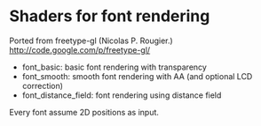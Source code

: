 Shaders for font rendering
==========================
Ported from freetype-gl (Nicolas P. Rougier.)
http://code.google.com/p/freetype-gl/

* font_basic: basic font rendering with transparency
* font_smooth: smooth font rendering with AA (and optional LCD correction)
* font_distance_field: font rendering using distance field

Every font assume 2D positions as input.